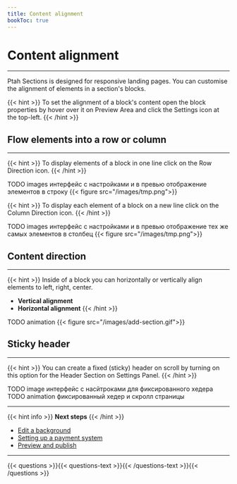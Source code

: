 ```yaml
---
title: Content alignment
bookToc: true
---
```


# Content alignment
***

Ptah Sections is designed for responsive landing pages. You can customise the alignment of elements in a section's blocks.

{{< hint >}}
To set the alignment of a block's content open the block properties by hover over it on Preview Area and click the Settings icon at the top-left.
{{< /hint >}}

## Flow elements into a row or column
***

{{< hint >}}
To display elements of a block in one line click on the Row Direction icon.
{{< /hint >}}

TODO images интерфейс с настройками и в превью отображение элементов в строку
{{< figure src="/images/tmp.png">}}

{{< hint >}}
To display each element of a block on a new line click on the Column Direction icon. 
{{< /hint >}}

TODO images интерфейс с настройками и в превью отображение тех же самых элементов в столбец
{{< figure src="/images/tmp.png">}}

## Content direction
***

{{< hint >}}
Inside of a block you can horizontally or vertically align elements to left, right, center.

- **Vertical alignment**
- **Horizontal alignment**
{{< /hint >}}

TODO animation
{{< figure src="/images/add-section.gif">}}

## Sticky header
***

{{< hint >}}
You can create a fixed (sticky) header on scroll by turning on this option for the Header Section on Settings Panel.
{{< /hint >}}

TODO image интерфейс с насйтроками для фиксированного хедера
TODO animation фиксированный хедер и скролл страницы

***

{{< hint info >}}
**Next steps**
{{< /hint >}}

- [Edit a background](/docs/background/)
- [Setting up a payment system](/docs/payments/)
- [Preview and publish](/docs/release/)

***

{{< questions >}}{{< questions-text >}}{{< /questions-text >}}{{< /questions >}}